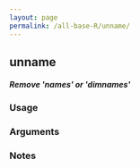```yaml
---
layout: page
permalink: /all-base-R/unname/
---
```


## __unname__

#### _Remove 'names' or 'dimnames'_

### Usage

### Arguments

### Notes
